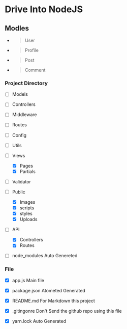 # Drive Into NodeJS

## Modles
- > User
- > Profile
- > Post
- > Comment


### Project Directory
- [ ] Models
- [ ] Controllers
- [ ] Middleware
- [ ] Routes
- [ ] Config
- [ ] Utils
- [ ] Views
    - [x] Pages
    - [x] Partials
- [ ] Validator
- [ ] Public
    - [x] Images
    - [x] scripts
    - [x] styles
    - [x] Uploads
- [ ] API
    - [x] Controllers
    - [x] Routes
- [ ] node_modules Auto Genereted



### File
- [x] app.js Main file
- [x] package.json Atometed Generated
- [x] README.md For Markdown  this project
- [x] .gitingonre Don't Send the github repo using this file
- [x] yarn.lock Auto Generated


